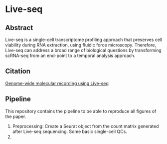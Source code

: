 # Live-seq

## Abstract
Live-seq is a single-cell transcriptome profiling approach that preserves cell viability during RNA extraction, using fluidic force microscopy. Therefore, Live-seq can address a broad range of biological questions by transforming scRNA-seq from an end-point to a temporal analysis approach.

## Citation
[Genome-wide molecular recording using Live-seq](https://www.biorxiv.org/content/10.1101/2021.03.24.436752v1)

## Pipeline
This repository contains the pipeline to be able to reproduce all figures of the paper.
1. Preprocessing: Create a Seurat object from the count matrix generated after Live-seq sequencing. Some basic single-cell QCs.
2. 
